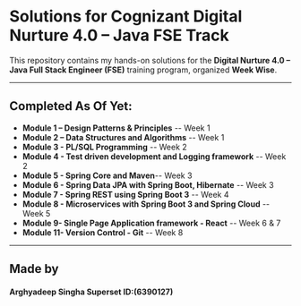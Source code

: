 # Solutions for Cognizant Digital Nurture 4.0 – Java FSE Track

This repository contains my hands-on solutions for the **Digital Nurture 4.0 – Java Full Stack Engineer (FSE)** training program, organized **Week Wise**.

---

## Completed As Of Yet:

- **Module 1 – Design Patterns & Principles** -- Week 1
- **Module 2 – Data Structures and Algorithms** -- Week 1
- **Module 3 - PL/SQL Programming** -- Week 2
- **Module 4 - Test driven development and Logging framework** -- Week 2
- **Module 5 - Spring Core and Maven**-- Week 3
- **Module 6 - Spring Data JPA with Spring Boot, Hibernate** -- Week 3
- **Module 7 - Spring REST using Spring Boot 3** -- Week 4
- **Module 8 - Microservices with Spring Boot 3 and Spring Cloud** -- Week 5
- **Module 9-  Single Page Application framework - React** -- Week 6 & 7
- **Module 11- Version Control - Git** -- Week 8

---

## Made by

#### Arghyadeep Singha Superset ID:(6390127)
